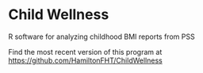 Child Wellness
==============

R software for analyzing childhood BMI reports from PSS

Find the most recent version of this program at https://github.com/HamiltonFHT/ChildWellness


